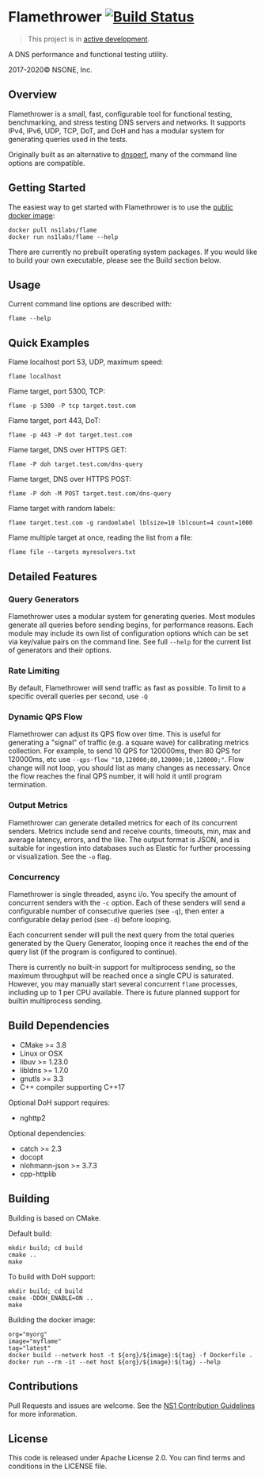 Flamethrower [![Build Status](https://travis-ci.org/DNS-OARC/flamethrower.svg?branch=master)](https://travis-ci.org/DNS-OARC/flamethrower)
============
> This project is in [active development](https://github.com/ns1/community/blob/master/project_status/ACTIVE_DEVELOPMENT.md).

A DNS performance and functional testing utility.

2017-2020© NSONE, Inc.

Overview
--------

Flamethrower is a small, fast, configurable tool for functional testing, benchmarking, and stress testing DNS servers and networks. It supports IPv4, IPv6, UDP, TCP, DoT, and DoH and has a modular system for generating queries used in the tests.

Originally built as an alternative to [dnsperf](https://github.com/DNS-OARC/dnsperf), many of the command line options are compatible.

Getting Started
---------------

The easiest way to get started with Flamethrower is to use the [public docker image](https://hub.docker.com/repository/docker/ns1labs/flame):
```
docker pull ns1labs/flame
docker run ns1labs/flame --help
```

There are currently no prebuilt operating system packages. If you would like to build your own executable,
please see the Build section below.

Usage
-----

Current command line options are described with:

```
flame --help
```

Quick Examples
--------

Flame localhost port 53, UDP, maximum speed:
```
flame localhost
```

Flame target, port 5300, TCP:
```
flame -p 5300 -P tcp target.test.com
```

Flame target, port 443, DoT:
```
flame -p 443 -P dot target.test.com
```

Flame target, DNS over HTTPS GET:
```
flame -P doh target.test.com/dns-query
```

Flame target, DNS over HTTPS POST:
```
flame -P doh -M POST target.test.com/dns-query
```

Flame target with random labels:
```
flame target.test.com -g randomlabel lblsize=10 lblcount=4 count=1000
```

Flame multiple target at once, reading the list from a file:
```
flame file --targets myresolvers.txt
```

Detailed Features
-----------------

### Query Generators

 Flamethrower uses a modular system for generating queries. Most modules generate all queries before sending begins, for performance reasons.
 Each module may include its own list of configuration options which can be set via key/value pairs on the command line.
 See full `--help` for the current list of generators and their options.

### Rate Limiting

 By default, Flamethrower will send traffic as fast as possible. To limit to a specific overall queries per second, use `-Q`

### Dynamic QPS Flow

 Flamethrower can adjust its QPS flow over time. This is useful for generating a "signal" of traffic (e.g. a square wave) for calibrating metrics collection. For example, to send 10 QPS for 120000ms, then 80 QPS for 120000ms, etc use `--qps-flow "10,120000;80,120000;10,120000;"`. Flow change will not loop, you should list as many changes as necessary. Once the flow reaches the final QPS number, it will hold it until program termination.

### Output Metrics

 Flamethrower can generate detailed metrics for each of its concurrent senders. Metrics include send and receive counts, timeouts, min, max and average latency, errors, and the like. The output format is JSON, and is suitable for ingestion into databases such as Elastic for further processing or visualization. See the `-o` flag.

### Concurrency

 Flamethrower is single threaded, async i/o. You specify the amount of concurrent senders with the `-c` option. Each of these senders will send a configurable number of consecutive queries (see `-q`), then enter a configurable delay period (see `-d`) before looping.

 Each concurrent sender will pull the next query from the total queries generated by the Query Generator, looping once it reaches the end of the query list (if the program is configured to continue).

 There is currently no built-in support for multiprocess sending, so the maximum throughput will be reached once a single CPU is saturated. However, you may manually start several concurrent `flame` processes, including up to 1 per CPU available. There is future planned support for builtin multiprocess sending.

Build Dependencies
------------------

* CMake >= 3.8
* Linux or OSX
* libuv >= 1.23.0
* libldns >= 1.7.0
* gnutls >= 3.3
* C++ compiler supporting C++17

Optional DoH support requires:
* nghttp2

Optional dependencies:
* catch >= 2.3
* docopt
* nlohmann-json >= 3.7.3
* cpp-httplib

Building
--------

Building is based on CMake.

Default build:
```
mkdir build; cd build
cmake ..
make
```

To build with DoH support:
```
mkdir build; cd build
cmake -DDOH_ENABLE=ON ..
make
```

Building the docker image:
```
org="myorg"
image="myflame"
tag="latest"
docker build --network host -t ${org}/${image}:${tag} -f Dockerfile .
docker run --rm -it --net host ${org}/${image}:${tag} --help
```

Contributions
---
Pull Requests and issues are welcome. See the [NS1 Contribution Guidelines](https://github.com/ns1/community) for more information.

License
-------
This code is released under Apache License 2.0. You can find terms and conditions in the LICENSE file.

